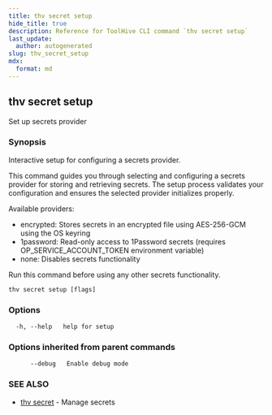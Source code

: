 ```yaml
---
title: thv secret setup
hide_title: true
description: Reference for ToolHive CLI command `thv secret setup`
last_update:
  author: autogenerated
slug: thv_secret_setup
mdx:
  format: md
---
```


## thv secret setup

Set up secrets provider

### Synopsis

Interactive setup for configuring a secrets provider.

This command guides you through selecting and configuring a secrets provider
for storing and retrieving secrets. The setup process validates your
configuration and ensures the selected provider initializes properly.

Available providers:
  - encrypted: Stores secrets in an encrypted file using AES-256-GCM using the OS keyring
  - 1password: Read-only access to 1Password secrets (requires OP_SERVICE_ACCOUNT_TOKEN environment variable)
  - none: Disables secrets functionality

Run this command before using any other secrets functionality.

```
thv secret setup [flags]
```

### Options

```
  -h, --help   help for setup
```

### Options inherited from parent commands

```
      --debug   Enable debug mode
```

### SEE ALSO

* [thv secret](thv_secret.md)	 - Manage secrets

